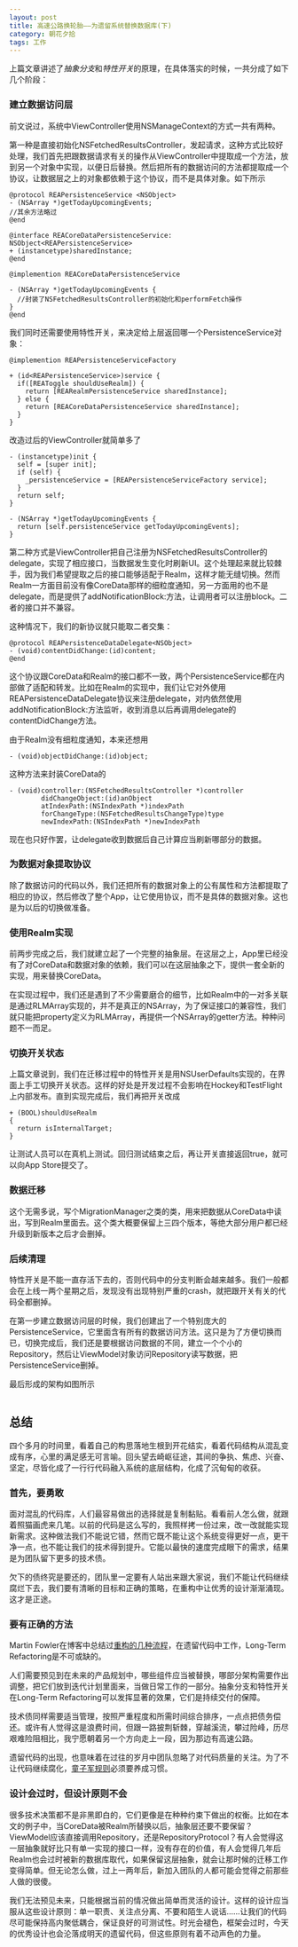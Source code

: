 ```yaml
---
layout: post
title: 高速公路换轮胎——为遗留系统替换数据库(下)
category: 朝花夕拾
tags: 工作
---
```


上篇文章讲述了*抽象分支*和*特性开关*的原理，在具体落实的时候，一共分成了如下几个阶段：

### 建立数据访问层 ###

前文说过，系统中ViewController使用NSManageContext的方式一共有两种。

第一种是直接初始化NSFetchedResultsController，发起请求，这种方式比较好处理，我们首先把跟数据请求有关的操作从ViewController中提取成一个方法，放到另一个对象中实现，以便日后替换。然后把所有的数据访问的方法都提取成一个协议，让数据层之上的对象都依赖于这个协议，而不是具体对象。如下所示

```
@protocol REAPersistenceService <NSObject>
- (NSArray *)getTodayUpcomingEvents;
//其余方法略过
@end

@interface REACoreDataPersistenceService: NSObject<REAPersistenceService>
+ (instancetype)sharedInstance;
@end

@implemention REACoreDataPersistenceService

- (NSArray *)getTodayUpcomingEvents {
  //封装了NSFetchedResultsController的初始化和performFetch操作
}
@end
```

我们同时还需要使用特性开关，来决定给上层返回哪一个PersistenceService对象：

```
@implemention REAPersistenceServiceFactory

+ (id<REAPersistenceService>)service {
  if([REAToggle shouldUseRealm]) {
    return [REARealmPersistenceService sharedInstance];
  } else {
    return [REACoreDataPersistenceService sharedInstance];
  }
}
```

改造过后的ViewController就简单多了

```
- (instancetype)init {
  self = [super init];
  if (self) {
    _persistenceService = [REAPersistenceServiceFactory service];
  }
  return self;
}

- (NSArray *)getTodayUpcomingEvents {
  return [self.persistenceService getTodayUpcomingEvents];
}
```

第二种方式是ViewController把自己注册为NSFetchedResultsController的delegate，实现了相应接口，当数据发生变化时刷新UI。这个处理起来就比较棘手，因为我们希望提取之后的接口能够适配于Realm，这样才能无缝切换。然而Realm一方面目前没有像CoreData那样的细粒度通知，另一方面用的也不是delegate，而是提供了addNotificationBlock:方法，让调用者可以注册block。二者的接口并不兼容。

这种情况下，我们的新协议就只能取二者交集：

```
@protocol REAPersistenceDataDelegate<NSObject>
- (void)contentDidChange:(id)content;
@end
```

这个协议跟CoreData和Realm的接口都不一致，两个PersistenceService都在内部做了适配和转发。比如在Realm的实现中，我们让它对外使用REAPersistenceDataDelegate协议来注册delegate，对内依然使用addNotificationBlock:方法监听，收到消息以后再调用delegate的contentDidChange方法。

由于Realm没有细粒度通知，本来还想用

```
- (void)objectDidChange:(id)object;
```
这种方法来封装CoreData的

```
- (void)controller:(NSFetchedResultsController *)controller
        didChangeObject:(id)anObject
        atIndexPath:(NSIndexPath *)indexPath
        forChangeType:(NSFetchedResultsChangeType)type
        newIndexPath:(NSIndexPath *)newIndexPath
```
现在也只好作罢，让delegate收到数据后自己计算应当刷新哪部分的数据。

### 为数据对象提取协议 ###

除了数据访问的代码以外，我们还把所有的数据对象上的公有属性和方法都提取了相应的协议，然后修改了整个App，让它使用协议，而不是具体的数据对象。这也是为以后的切换做准备。

### 使用Realm实现 ###

前两步完成之后，我们就建立起了一个完整的抽象层。在这层之上，App里已经没有了对CoreData和数据对象的依赖，我们可以在这层抽象之下，提供一套全新的实现，用来替换CoreData。

在实现过程中，我们还是遇到了不少需要磨合的细节，比如Realm中的一对多关联是通过RLMArray实现的，并不是真正的NSArray，为了保证接口的兼容性，我们就只能把property定义为RLMArray，再提供一个NSArray的getter方法。种种问题不一而足。

### 切换开关状态 ###

上篇文章说到，我们在迁移过程中的特性开关是用NSUserDefaults实现的，在界面上手工切换开关状态。这样的好处是开发过程不会影响在Hockey和TestFlight上内部发布。直到实现完成后，我们再把开关改成

```
+ (BOOL)shouldUseRealm
{
  return isInternalTarget;
}
```

让测试人员可以在真机上测试。回归测试结束之后，再让开关直接返回true，就可以向App Store提交了。

### 数据迁移 ###

这个无需多说，写个MigrationManager之类的类，用来把数据从CoreData中读出，写到Realm里面去。这个类大概要保留上三四个版本，等绝大部分用户都已经升级到新版本之后才会删掉。

### 后续清理 ###

特性开关是不能一直存活下去的，否则代码中的分支判断会越来越多。我们一般都会在上线一两个星期之后，发现没有出现特别严重的crash，就把跟开关有关的代码全都删掉。

在第一步建立数据访问层的时候，我们创建出了一个特别庞大的PersistenceService，它里面含有所有的数据访问方法。这只是为了方便切换而已，切换完成后，我们还是要根据访问数据的不同，建立一个个小的Repository，然后让ViewModel对象访问Repository读写数据，把PersistenceService删掉。

最后形成的架构如图所示

<img src="/assets/images/clean_architecture.png" alt="" class="large">

## 总结 ##

四个多月的时间里，看着自己的构思落地生根到开花结实，看着代码结构从混乱变成有序，心里的满足感无可言喻。回头望去崎岖征途，其间的争执、焦虑、兴奋、坚定，尽皆化成了一行行代码融入系统的底层结构，化成了沉甸甸的收获。

### 首先，要勇敢 ###

面对混乱的代码库，人们最容易做出的选择就是复制黏贴。看看前人怎么做，就跟着照猫画虎来几笔。以前的代码是这么写的，我照样拷一份过来，改一改就能实现新需求。这种做法我们不能说它错，然而它既不能让这个系统变得更好一点，更干净一点，也不能让我们的技术得到提升。它能以最快的速度完成眼下的需求，结果是为团队留下更多的技术债。

欠下的债终究是要还的，团队里一定要有人站出来跟大家说，我们不能让代码继续腐烂下去，我们要有清晰的目标和正确的策略，在重构中让优秀的设计渐渐涌现。这才是正途。

### 要有正确的方法 ###

Martin Fowler在博客中总结过[重构的几种流程](http://martinfowler.com/articles/workflowsOfRefactoring)，在遗留代码中工作，Long-Term Refactoring是不可或缺的。

人们需要预见到在未来的产品规划中，哪些组件应当被替换，哪部分架构需要作出调整，把它们放到迭代计划里面来，当做日常工作的一部分。抽象分支和特性开关在Long-Term Refactoring可以发挥显著的效果，它们是持续交付的保障。

技术债同样需要适当管理，按照严重程度和所需时间综合排序，一点点把债务偿还。或许有人觉得这是浪费时间，但跟一路披荆斩棘，穿越溪流，攀过险峰，历尽艰难险阻相比，我宁愿朝着另一个方向走上一段，因为那边有高速公路。

遗留代码的出现，也意味着在过往的岁月中团队忽略了对代码质量的关注。为了不让代码继续腐化，[童子军规则](http://programmer.97things.oreilly.com/wiki/index.php/The_Boy_Scout_Rule)必须要养成习惯。

### 设计会过时，但设计原则不会 ###

很多技术决策都不是非黑即白的，它们更像是在种种约束下做出的权衡。比如在本文的例子中，当CoreData被Realm所替换以后，抽象层还要不要保留？ViewModel应该直接调用Repository，还是RepositoryProtocol？有人会觉得这一层抽象就好比只有单一实现的接口一样，没有存在的价值，有人会觉得几年后Realm也会过时被新的数据库取代，如果保留这层抽象，就会让那时候的迁移工作变得简单。但无论怎么做，过上一两年后，新加入团队的人都可能会觉得之前那些人做的很傻。

我们无法预见未来，只能根据当前的情况做出简单而灵活的设计。这样的设计应当服从这些设计原则：单一职责、关注点分离、不要和陌生人说话……让我们的代码尽可能保持高内聚低耦合，保证良好的可测试性。时光会褪色，框架会过时，今天的优秀设计也会沦落成明天的遗留代码，但这些原则有着不动声色的力量。
